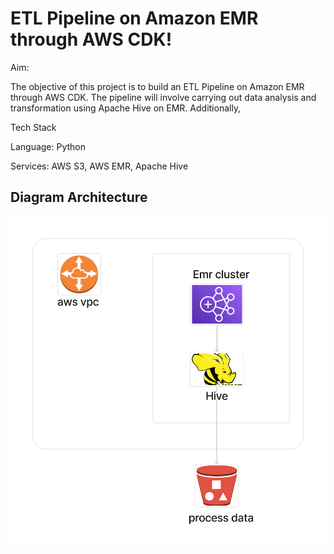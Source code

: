 
# ETL Pipeline on Amazon EMR through AWS CDK!

Aim:

The objective of this project is to build an ETL Pipeline on Amazon EMR through AWS CDK. The pipeline will involve carrying out data analysis and transformation using Apache Hive on EMR. Additionally,

 
Tech Stack

Language: Python

Services: AWS S3, AWS EMR, Apache Hive

## Diagram Architecture

![alt text](diagramphoto/emr_digram.png)
